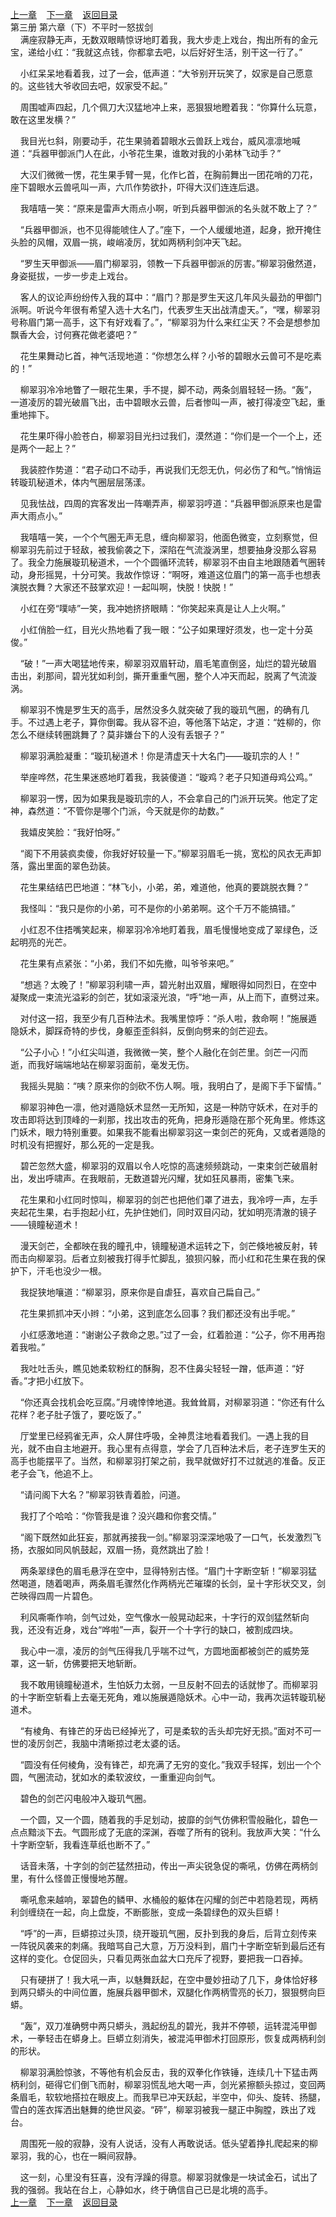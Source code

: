 
[上一章](https://github.com/xiaominghe2014/spider_book/blob/master/book/知北游/第50章.md)&nbsp;&nbsp;&nbsp;&nbsp;[下一章](https://github.com/xiaominghe2014/spider_book/blob/master/book/知北游/第52章.md)&nbsp;&nbsp;&nbsp;&nbsp;[返回目录](https://github.com/xiaominghe2014/spider_book/blob/master/book/知北游/README.md)
<br /> 第三册 第六章（下）不平时一怒拔剑<br />
        满座寂静无声，无数双眼睛惊讶地盯着我，我大步走上戏台，掏出所有的金元宝，递给小红：“我就这点钱，你都拿去吧，以后好好生活，别干这一行了。”

    小红呆呆地看着我，过了一会，低声道：“大爷别开玩笑了，奴家是自己愿意的。这些钱大爷收回去吧，奴家受不起。”

    周围嘘声四起，几个佩刀大汉猛地冲上来，恶狠狠地瞪着我：“你算什么玩意，敢在这里发横？”

    我目光乜斜，刚要动手，花生果骑着碧眼水云兽跃上戏台，威风凛凛地喊道：“兵器甲御派门人在此，小爷花生果，谁敢对我的小弟林飞动手？”

    大汉们微微一愣，花生果手臂一晃，化作匕首，在胸前舞出一团花哨的刀花，座下碧眼水云兽吼叫一声，六爪作势欲扑，吓得大汉们连连后退。

    我嘻嘻一笑：“原来是雷声大雨点小啊，听到兵器甲御派的名头就不敢上了？”

    “兵器甲御派，也不见得能唬住人了。”座下，一个人缓缓地道，起身，掀开掩住头脸的风帽，双眉一挑，峻峭凌厉，犹如两柄利剑冲天飞起。

    “罗生天甲御派——眉门柳翠羽，领教一下兵器甲御派的厉害。”柳翠羽傲然道，身姿挺拔，一步一步走上戏台。

    客人的议论声纷纷传入我的耳中：“眉门？那是罗生天这几年风头最劲的甲御门派啊。听说今年很有希望入选十大名门，代表罗生天出战清虚天。”，“嘿，柳翠羽号称眉门第一高手，这下有好戏看了。”，“柳翠羽为什么来红尘天？不会是想参加飘香大会，讨何赛花做老婆吧？”

    花生果舞动匕首，神气活现地道：“你想怎么样？小爷的碧眼水云兽可不是吃素的！”

    柳翠羽冷冷地瞥了一眼花生果，手不提，脚不动，两条剑眉轻轻一扬。“轰”，一道凌厉的碧光破眉飞出，击中碧眼水云兽，后者惨叫一声，被打得凌空飞起，重重地摔下。

    花生果吓得小脸苍白，柳翠羽目光扫过我们，漠然道：“你们是一个一个上，还是两个一起上？”

    我装腔作势道：“君子动口不动手，再说我们无怨无仇，何必伤了和气。”悄悄运转璇玑秘道术，体内气圈层层荡漾。

    见我怯战，四周的宾客发出一阵嘲弄声，柳翠羽哼道：“兵器甲御派原来也是雷声大雨点小。”

    我嘻嘻一笑，一个个气圈无声无息，缠向柳翠羽，他面色微变，立刻察觉，但柳翠羽先前过于轻敌，被我偷袭之下，深陷在气流漩涡里，想要抽身没那么容易了。我全力施展璇玑秘道术，一个个圆循环流转，柳翠羽不由自主地跟随着气圈转动，身形摇晃，十分可笑。我故作惊讶：“啊呀，难道这位眉门的第一高手也想表演脱衣舞？大家还不鼓掌欢迎！一起叫啊，快脱！快脱！”

    小红在旁“噗哧”一笑，我冲她挤挤眼睛：“你笑起来真是让人上火啊。”

    小红俏脸一红，目光火热地看了我一眼：“公子如果理好须发，也一定十分英俊。”

    “破！”一声大喝猛地传来，柳翠羽双眉轩动，眉毛笔直倒竖，灿烂的碧光破眉击出，刹那间，碧光犹如利剑，撕开重重气圈，整个人冲天而起，脱离了气流漩涡。

    柳翠羽不愧是罗生天的高手，居然没多久就突破了我的璇玑气圈，的确有几手。不过遇上老子，算你倒霉。我从容不迫，等他落下站定，才道：“姓柳的，你怎么不继续转圈跳舞了？莫非嫌台下的人没有丢银子？”

    柳翠羽满脸凝重：“璇玑秘道术！你是清虚天十大名门——璇玑宗的人！”

    举座哗然，花生果迷惑地盯着我，我装傻道：“璇鸡？老子只知道母鸡公鸡。”

    柳翠羽一愣，因为如果我是璇玑宗的人，不会拿自己的门派开玩笑。他定了定神，森然道：“不管你是哪个门派，今天就是你的劫数。”

    我嬉皮笑脸：“我好怕呀。”

    “阁下不用装疯卖傻，你我好好较量一下。”柳翠羽眉毛一挑，宽松的风衣无声卸落，露出里面的翠色劲装。

    花生果结结巴巴地道：“林飞小，小弟，弟，难道他，他真的要跳脱衣舞？”

    我怪叫：“我只是你的小弟，可不是你的小弟弟啊。这个千万不能搞错。”

    小红忍不住捂嘴笑起来，柳翠羽冷冷地盯着我，眉毛慢慢地变成了翠绿色，泛起明亮的光芒。

    花生果有点紧张：“小弟，我们不如先撤，叫爷爷来吧。”

    “想逃？太晚了！”柳翠羽利啸一声，碧光射出双眉，耀眼得如同烈日，在空中凝聚成一束流光溢彩的剑芒，犹如滚滚光浪，“呼”地一声，从上而下，直劈过来。

    对付这一招，我至少有几百种法术。我嘴里惊呼：“杀人啦，救命啊！”施展遁隐妖术，脚踩奇特的步伐，身躯歪歪斜斜，反倒向劈来的剑芒迎去。

    “公子小心！”小红尖叫道，我微微一笑，整个人融化在剑芒里。剑芒一闪而逝，而我好端端地站在柳翠羽面前，毫发无伤。

    我摇头晃脑：“咦？原来你的剑砍不伤人啊。哦，我明白了，是阁下手下留情。”

    柳翠羽神色一凛，他对遁隐妖术显然一无所知，这是一种防守妖术，在对手的攻击即将达到顶峰的一刹那，找出攻击的死角，把身形遁隐在那个死角里。修炼这门妖术，眼力特别重要。如果我不能看出柳翠羽这一束剑芒的死角，又或者遁隐的时机没有把握好，那么死的一定是我。

    碧芒忽然大盛，柳翠羽的双眉以令人吃惊的高速频频跳动，一束束剑芒破眉射出，发出呼啸声。在我眼前，无数道碧光闪耀，犹如狂风暴雨，密集飞来。

    花生果和小红同时惊叫，柳翠羽的剑芒也把他们罩了进去，我冷哼一声，左手夹起花生果，右手抱起小红，先护住她们，同时双目闪动，犹如明亮清澈的镜子——镜瞳秘道术！

    漫天剑芒，全都映在我的瞳孔中，镜瞳秘道术运转之下，剑芒倏地被反射，转而击向柳翠羽。后者立刻被我打得手忙脚乱，狼狈闪躲，而小红和花生果在我的保护下，汗毛也没少一根。

    我捉狭地嚷道：“柳翠羽，原来你是自虐狂，喜欢自己扁自己。”

    花生果抓抓冲天小辫：“小弟，这到底怎么回事？我们都还没有出手呢。”

    小红感激地道：“谢谢公子救命之恩。”过了一会，红着脸道：“公子，你不用再抱着我啦。”

    我吐吐舌头，瞧见她柔软粉红的酥胸，忍不住鼻尖轻轻一蹭，低声道：“好香。”才把小红放下。

    “你还真会找机会吃豆腐。”月魂悻悻地道。我耸耸肩，对柳翠羽道：“你还有什么花样？老子肚子饿了，要吃饭了。”

    厅堂里已经鸦雀无声，众人屏住呼吸，全神贯注地看着我们。一遇上我的目光，就不由自主地避开。我心里有点得意，学会了几百种法术后，老子连罗生天的高手也能摆平了。当然，和柳翠羽打架之前，我早就做好打不过就逃的准备。反正老子会飞，他追不上。

    “请问阁下大名？”柳翠羽铁青着脸，问道。

    我打了个哈哈：“你管我是谁？没兴趣和你套交情。”

    “阁下既然如此狂妄，那就再接我一剑。”柳翠羽深深地吸了一口气，长发激烈飞扬，衣服如同风帆鼓起，双眉一扬，竟然跳出了脸！

    两条翠绿色的眉毛悬浮在空中，显得特别古怪。“眉门十字断空斩！”柳翠羽猛然喝道，随着喝声，两条眉毛骤然化作两柄光芒璀璨的长剑，呈十字形状交叉，剑芒映得四周一片碧色。

    利风嘶嘶作响，剑气过处，空气像水一般晃动起来，十字行的双剑猛然斩向我，还没有近身，戏台“哗啦”一声，裂开一个十字行的缺口，被割成四块。

    我心中一凛，凌厉的剑气压得我几乎喘不过气，方圆地面都被剑芒的威势笼罩，这一斩，仿佛要把天地斩断。

    我不敢用镜瞳秘道术，生怕妖力太弱，一旦反射不回去的话就惨了。而柳翠羽的十字断空斩看上去毫无死角，难以施展遁隐妖术。心中一动，我再次运转璇玑秘道术。

    “有棱角、有锋芒的牙齿已经掉光了，可是柔软的舌头却完好无损。”面对不可一世的凌厉剑芒，我脑中清晰掠过老太婆的话。

    “圆没有任何棱角，没有锋芒，却充满了无穷的变化。”我双手轻挥，划出一个个圆，气圈流动，犹如水的柔软波纹，一重重迎向剑气。

    碧色的剑芒闪电般冲入璇玑气圈。

    一个圆，又一个圆，随着我的手足划动，披靡的剑气仿佛积雪般融化，碧色一点点黯淡下去。气圆形成了无底的深渊，吞噬了所有的锐利。我放声大笑：“什么十字断空斩，我看连草纸也断不了。”

    话音未落，十字剑的剑芒猛然扭动，传出一声尖锐急促的嘶吼，仿佛在两柄剑里，有什么怪兽正慢慢地苏醒。

    嘶吼愈来越响，翠碧色的鳞甲、水桶般的躯体在闪耀的剑芒中若隐若现，两柄利剑缠绕在一起，向上盘旋，不断膨胀，变成一条碧绿色的双头巨蟒！

    “呼”的一声，巨蟒掠过头顶，绕开璇玑气圈，反扑到我的身后，后背立刻传来一阵锐风袭来的刺痛。我暗骂自己大意，万万没料到，眉门十字断空斩到最后还有这样的变化。仓促回头，只看见两张血盆大口充斥了视野，要把我一口吞掉。

    只有硬拼了！我大吼一声，以魅舞跃起，在空中曼妙扭动了几下，身体恰好移到两只蟒头的中间位置，施展兵器甲御术，双腿化作两柄雪亮的长刀，狠狠劈向巨蟒。

    “轰”，双刀准确劈中两只蟒头，溅起纷乱的碧光，我并不停顿，运转混沌甲御术，一拳轻击在蟒身上。巨蟒立刻消失，被混沌甲御术打回原形，恢复成两柄利剑的形状。

    柳翠羽满脸惊骇，不等他有机会反击，我的双拳化作铁锤，连续几十下猛击两柄利剑，砸得它们倒飞而射，柳翠羽慌乱地大喝一声，剑光紧擦额头掠过，变回两条眉毛，软软地搭拉在眼皮上。而我早已冲天跃起，半空中，仰头、旋转、扬腿，雪白的莲衣挥洒出魅舞的绝世风姿。“砰”，柳翠羽被我一腿正中胸膛，跌出了戏台。

    周围死一般的寂静，没有人说话，没有人再敢说话。低头望着挣扎爬起来的柳翠羽，我的心，也在一瞬间寂静。

    这一刻，心里没有狂喜，没有浮躁的得意。柳翠羽就像是一块试金石，试出了我的强弱。我站在台上，心静如水，终于确信自己已是北境的高手。
  <br />
[上一章](https://github.com/xiaominghe2014/spider_book/blob/master/book/知北游/第50章.md)&nbsp;&nbsp;&nbsp;&nbsp;[下一章](https://github.com/xiaominghe2014/spider_book/blob/master/book/知北游/第52章.md)&nbsp;&nbsp;&nbsp;&nbsp;[返回目录](https://github.com/xiaominghe2014/spider_book/blob/master/book/知北游/README.md)
